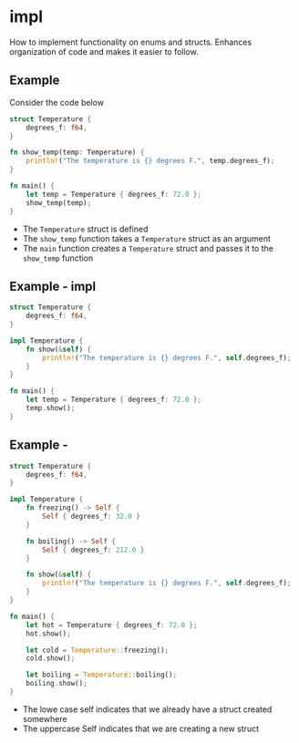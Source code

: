 # impl
How to implement functionality on enums and structs.
Enhances organization of code and makes it easier to follow.

## Example

Consider the code below

``` rust
struct Temperature {
    degrees_f: f64,
}

fn show_temp(temp: Temperature) {
    println!("The temperature is {} degrees F.", temp.degrees_f);
}

fn main() {
    let temp = Temperature { degrees_f: 72.0 };
    show_temp(temp);
}
```

- The `Temperature` struct is defined
- The `show_temp` function takes a `Temperature` struct as an argument
- The `main` function creates a `Temperature` struct and passes it to the `show_temp` function

## Example - impl

``` rust
struct Temperature {
    degrees_f: f64,
}

impl Temperature {
    fn show(&self) {
        println!("The temperature is {} degrees F.", self.degrees_f);
    }
}

fn main() {
    let temp = Temperature { degrees_f: 72.0 };
    temp.show();
}
```

## Example - 

``` rust
struct Temperature {
    degrees_f: f64,
}

impl Temperature {
    fn freezing() -> Self {
        Self { degrees_f: 32.0 }
    }

    fn boiling() -> Self {
        Self { degrees_f: 212.0 }
    }

    fn show(&self) {
        println!("The temperature is {} degrees F.", self.degrees_f);
    }
}

fn main() {
    let hot = Temperature { degrees_f: 72.0 };
    hot.show();

    let cold = Temperature::freezing();
    cold.show();

    let boiling = Temperature::boiling();
    boiling.show();
}
```

- The lowe case self indicates that we already have a struct created somewhere
- The uppercase Self indicates that we are creating a new struct